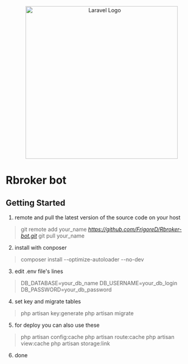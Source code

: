 <p align="center"><a href="https://laravel.com" target="_blank"><img src="https://raw.githubusercontent.com/laravel/art/master/logo-lockup/5%20SVG/2%20CMYK/1%20Full%20Color/laravel-logolockup-cmyk-red.svg" width="400" alt="Laravel Logo"></a></p>

# Rbroker bot

## Getting Started
1. remote and pull the latest version of the source code on your host
> git remote add your_name _https://github.com/FrigoreD/Rbroker-bot.git_
> git pull your_name
2. install with conposer
> composer install --optimize-autoloader --no-dev
3. edit .env file's lines
>DB_DATABASE=your_db_name
DB_USERNAME=your_db_login
DB_PASSWORD=your_db_password
4. set key and migrate tables
> php artisan key:generate
php artisan migrate
5. for deploy you can also use these
> php artisan config:cache
php artisan route:cache
php artisan view:cache
php artisan storage:link
6. done




